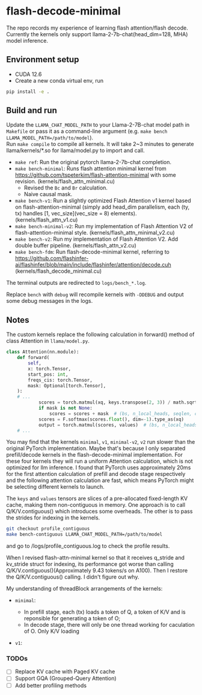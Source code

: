# flash-decode-minimal
The repo records my experience of learning flash attention/flash decode.
Currently the kernels only support llama-2-7b-chat(head_dim=128, MHA) model inference.

## Environment setup
- CUDA 12.6
- Create a new conda virtual env, run 
```bash
pip install -e .
```
## Build and run
Update the `LLAMA_CHAT_MODEL_PATH` to your Llama-2-7B-chat model path in `Makefile` or pass it as a command-line argument (e.g. `make bench LLAMA_MODEL_PATH=/path/to/model`).  
Run `make compile` to compile all kernels. It will take 2~3 minutes to generate llama/kernels/*.so for llama/model.py to import and call.
- `make ref`: Run the original pytorch llama-2-7b-chat completion.
- `make bench-minimal`: Runs flash attention minimal kernel from https://github.com/tspeterkim/flash-attention-minimal with some revision. (kernels/flash_attn_minimal.cu)
    + Revised the `Bc` and `Br` calculation.
    + Naive causal mask.
- `make bench-v1`: Run a slightly optimized Flash Attention v1 kernel based on flash-attention-minimal (simply add head_dim parallelism, each (ty, tx) handles [1, vec_size](vec_size = 8) elements). (kernels/flash_attn_v1.cu)
- `make bench-minimal-v2`: Run my implementation of Flash Attention V2 of flash-attention-minimal style. (kernels/flash_attn_minimal_v2.cu)
- `make bench-v2`: Run my implementation of Flash Attention V2. Add double buffer pipeline. (kernels/flash_attn_v2.cu)
- `make bench-fdm`: Run flash-decode-minimal kernel, referring to https://github.com/flashinfer-ai/flashinfer/blob/main/include/flashinfer/attention/decode.cuh (kernels/flash_decode_minimal.cu)

The terminal outputs are redirected to `logs/bench_*.log`.

Replace `bench` with `debug` will recompile kernels with `-DDEBUG` and output some debug messages in the logs.

## Notes

The custom kernels replace the following calculation in forward() method of class Attention in `llama/model.py`. 
```python
class Attention(nn.module):
    def forward(
        self,
        x: torch.Tensor,
        start_pos: int,
        freqs_cis: torch.Tensor,
        mask: Optional[torch.Tensor],
    ):
    # ... 
            scores = torch.matmul(xq, keys.transpose(2, 3)) / math.sqrt(self.head_dim)
            if mask is not None:
                scores = scores + mask  # (bs, n_local_heads, seqlen, cache_len + seqlen)
            scores = F.softmax(scores.float(), dim=-1).type_as(xq)
            output = torch.matmul(scores, values)  # (bs, n_local_heads, seqlen, head_dim)
    # ...
```

You may find that the kernels `minimal`, `v1`, `minimal-v2`, `v2` run slower than the original PyTorch implementation. Maybe that's because I only separated prefill/decode kernels in the flash-decode-minimal implementation. For these four kernels they will run a uniform Attention calculation, which is not optimized for llm inference. I found that PyTorch uses approximately 20ms for the first attention calculation of prefill and decode stage respectively and the following attention calculation are fast, which means PyTorch might be selecting different kernels to launch.

The `keys` and `values` tensors are slices of a pre-allocated fixed-length KV cache, making them non-contiguous in memory. One approach is to call Q/K/V.contiguous() which introduces some overheads. The other is to pass the strides for indexing in the kernels.
```bash
git checkout profile_contiguous
make bench-contiguous LLAMA_CHAT_MODEL_PATH=/path/to/model
```
and go to /logs/profile_contiguous.log to check the profile results.

When I revised flash-attn-minimal kernel so that it receives q_stride and kv_stride struct for indexing, its performance got worse than calling Q/K/V.contiguous()(Approximately 9.43 tokens/s on A100). Then I restore the Q/K/V.contiguous() calling. I didn't figure out why.

My understanding of threadBlock arrangements of the kernels:
- `minimal`: 
    + In prefill stage, each (tx) loads a token of Q, a token of K/V and is reponsible for generating a token of O; 
    + In decode stage, there will only be one thread working for caculation of O. Only K/V loading 

- `v1`: 

### TODOs

- [ ] Replace KV cache with Paged KV cache
- [ ] Support GQA (Grouped-Query Attention)
- [ ] Add better profiling methods